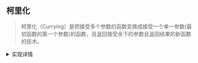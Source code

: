  
  ## 柯里化

> 柯里化（Currying）是把接受多个参数的函数变换成接受一个单一参数(最初函数的第一个参数)的函数，且返回接受余下的参数且返回结果的新函数的技术。

<details>
<summary>实现详情</summary>

```javascript
function curry(fn,...args) {
    //如果传入参数长度小于函数总参数长度时返回一个函数继续递归柯里化，否则执行函数
    return fn.length>args.length?(...params)=>curry(fn,...args,...params):fn(...args)
}

//与上面方法同理
function addcurry(x) {
    return function (y) {
        return function (z) {
            return x+y+z
        }
    }
}

```
- 验证柯里化实现

```javascript
function add(x,y,z) {
    return x+y+z
}

let result = curry(add,3)
let result2 = addcurry(3)
console.log('result',result(1)(2),result(4)(5)) // 6 12
console.log('result2',result2(1)(2),result2(4)(5)) // 6 12
```
</details>
